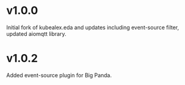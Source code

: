 # v1.0.0

Initial fork of kubealex.eda and updates including event-source filter, updated aiomqtt library.

# v1.0.2

Added event-source plugin for Big Panda.
